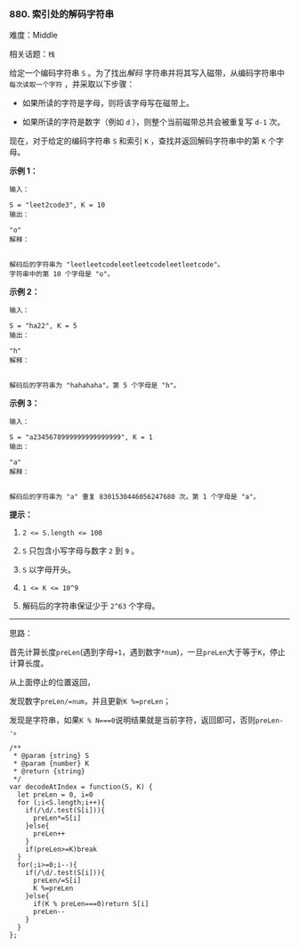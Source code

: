 ### 880. 索引处的解码字符串

难度：Middle

相关话题：`栈`

给定一个编码字符串  `S` 。为了找出*解码* 字符串并将其写入磁带，从编码字符串中 `每次读取一个字符` ，并采取以下步骤：




* 如果所读的字符是字母，则将该字母写在磁带上。

* 如果所读的字符是数字（例如  `d` ），则整个当前磁带总共会被重复写 `d-1`  次。





现在，对于给定的编码字符串  `S`  和索引  `K` ，查找并返回解码字符串中的第 `K` 个字母。







**示例 1：** 



```
输入：

S = "leet2code3", K = 10
输出：

"o"
解释：


解码后的字符串为 "leetleetcodeleetleetcodeleetleetcode"。
字符串中的第 10 个字母是 "o"。
```


**示例 2：** 



```
输入：

S = "ha22", K = 5
输出：

"h"
解释：


解码后的字符串为 "hahahaha"。第 5 个字母是 "h"。
```


**示例 3：** 



```
输入：

S = "a2345678999999999999999", K = 1
输出：

"a"
解释：


解码后的字符串为 "a" 重复 8301530446056247680 次。第 1 个字母是 "a"。
```






**提示：** 




1.  `2 <= S.length <= 100` 

2.  `S` 只包含小写字母与数字  `2`  到  `9`  。

3.  `S` 以字母开头。

4.  `1 <= K <= 10^9` 

5. 解码后的字符串保证少于 `2^63` 个字母。






-----

思路：

首先计算长度`preLen`(遇到字母`+1`，遇到数字`*num`)，一旦`preLen`大于等于`K`，停止计算长度。

从上面停止的位置返回，

发现数字`preLen/=num`，并且更新`K %=preLen`；

发现是字符串，如果`K % N===0`说明结果就是当前字符，返回即可，否则`preLen--`。
```
/**
 * @param {string} S
 * @param {number} K
 * @return {string}
 */
var decodeAtIndex = function(S, K) {
  let preLen = 0, i=0
  for (;i<S.length;i++){
    if(/\d/.test(S[i])){
      preLen*=S[i]
    }else{
      preLen++
    }
    if(preLen>=K)break
  }
  for(;i>=0;i--){
    if(/\d/.test(S[i])){
      preLen/=S[i]
      K %=preLen
    }else{
      if(K % preLen===0)return S[i]
      preLen--
    }
  }
};
```

